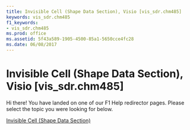 ```yaml
---
title: Invisible Cell (Shape Data Section), Visio [vis_sdr.chm485]
keywords: vis_sdr.chm485
f1_keywords:
- vis_sdr.chm485
ms.prod: office
ms.assetid: 5f43a589-1905-4500-85a1-5650cce4fc28
ms.date: 06/08/2017
---
```



# Invisible Cell (Shape Data Section), Visio [vis_sdr.chm485]

Hi there! You have landed on one of our F1 Help redirector pages. Please select the topic you were looking for below.

[Invisible Cell (Shape Data Section)](http://msdn.microsoft.com/library/5f368c2e-2a40-38ee-3568-ed5c57633345%28Office.15%29.aspx)

